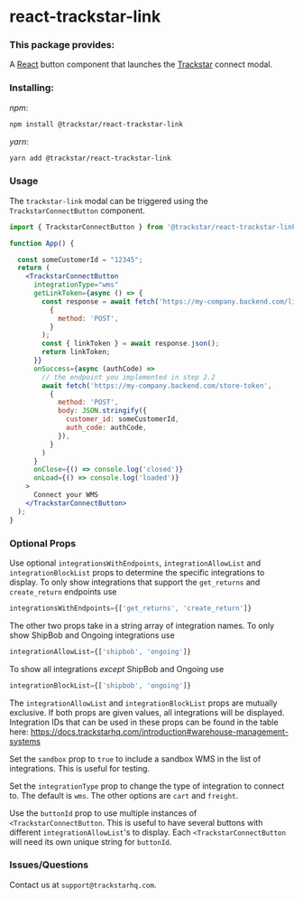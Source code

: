 # react-trackstar-link

### This package provides:

A [React](https://reactjs.org/) button component that launches the [Trackstar](https://www.trackstarhq.com/) connect modal.

### Installing:

_npm_:

```bash
npm install @trackstar/react-trackstar-link
```

_yarn_:

```bash
yarn add @trackstar/react-trackstar-link
```

### Usage

The `trackstar-link` modal can be triggered using the `TrackstarConnectButton` component.

```jsx
import { TrackstarConnectButton } from '@trackstar/react-trackstar-link';

function App() {

  const someCustomerId = "12345";
  return (
    <TrackstarConnectButton
      integrationType="wms"
      getLinkToken={async () => {
        const response = await fetch('https://my-company.backend.com/link-token',
          {
            method: 'POST',
          }
        );
        const { linkToken } = await response.json();
        return linkToken;
      }}
      onSuccess={async (authCode) =>
        // the endpoint you implemented in step 2.2
        await fetch('https://my-company.backend.com/store-token',
          {
            method: 'POST',
            body: JSON.stringify({
              customer_id: someCustomerId,
              auth_code: authCode,
            }),
          }
        )
      }
      onClose={() => console.log('closed')}
      onLoad={() => console.log('loaded')}
    >
      Connect your WMS
    </TrackstarConnectButton>
  );
}
```
### Optional Props

Use optional `integrationsWithEndpoints`, `integrationAllowList` and `integrationBlockList` props to determine the specific integrations to display.
To only show integrations that support the `get_returns` and `create_return` endpoints use
```jsx
integrationsWithEndpoints={['get_returns', 'create_return']}
```
The other two props take in a string array of integration names.
To only show ShipBob and Ongoing integrations use
```jsx
integrationAllowList={['shipbob', 'ongoing']}
```
To show all integrations *except* ShipBob and Ongoing use
```jsx
integrationBlockList={['shipbob', 'ongoing']}
```
The `integrationAllowList` and `integrationBlockList` props are mutually exclusive. If both props are given values, all integrations will be displayed.
Integration IDs that can be used in these props can be found in the table here: https://docs.trackstarhq.com/introduction#warehouse-management-systems

Set the `sandbox` prop to `true` to include a sandbox WMS in the list of integrations. This is useful for testing.

Set the `integrationType` prop to change the type of integration to connect to.
The default is `wms`. The other options are `cart` and `freight`.

Use the `buttonId` prop to use multiple instances of `<TrackstarConnectButton`. This is useful to have several buttons with different `integrationAllowList`'s to display. Each `<TrackstarConnectButton` will need its own unique string for `buttonId`.

### Issues/Questions
Contact us at `support@trackstarhq.com`.
